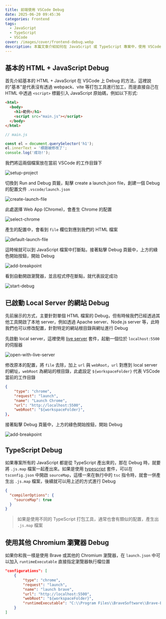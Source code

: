 ```yaml
---
title: 前端使用 VSCode Debug
date: 2025-06-20 09:45:36
categories: Frontend
tags:
  - JavaScript
  - TypeScript
  - VSCode
cover: /images/cover/frontend-debug.webp
description: 本篇文章介紹如何在 JavaScript 或 TypeScript 專案中，使用 VSCode 進行前端 Debug 除錯。透過這些設定與方法，能有效提升開發效率，讓你在 VSCode 中更快速地定位錯誤與問題。
---
```


## 基本的 HTML + JavaScript Debug

首先介紹基本的 HTML + JavaScript 在 VSCode 上 Debug 的方法，這裡說的"基本"是代表沒有透過 webpack、vite 等打包工具進行加工，而是直接自己在 HTML 中透過 `<script>` 標籤引入 JavaScript 原始碼，例如以下形式:

```HTML
<html>
  <body>
    <h1>範例</h1>
    <script src="main.js"></script>
  </body>
</html>
```

```JavaScript
// main.js

const el = document.querySelector('h1');
el.innerText = '標題被修改了';
console.log('成功!');
```

我們將這兩個檔案放在當前 VSCode 的工作目錄下

![setup-project](/images/posts/debug-frontend-code-by-vscode/setup-project.png)

切換到 Run and Debug 頁籤，點擊 create a launch.json file，創建一個 Debug 的配置文件 `.vscode/launch.json`

![create-launch-file](/images/posts/debug-frontend-code-by-vscode/create-launch-file.png)

此處選擇 Web App (Chrome)，會產生 Chrome 的配置

![select-chrome](/images/posts/debug-frontend-code-by-vscode/select-chrome.png)

產生的配置中，會看到 `file` 欄位對應到我們的 HTML 檔案

![default-launch-file](/images/posts/debug-frontend-code-by-vscode/default-launch-file.png)

這時候就可以到 JavaScript 檔案中打斷點，接著點擊 Debug 頁籤中，上方的綠色開始按鈕，開始 Debug

![add-breakpoint](/images/posts/debug-frontend-code-by-vscode/add-breakpoint.png)

看到自動開啟瀏覽器，並且程式停在斷點，就代表設定成功

![start-debug](/images/posts/debug-frontend-code-by-vscode/start-debug.png)

## 已啟動 Local Server 的網站 Debug

先前展示的方式，主要針對單個 HTML 檔案的 Debug，但有時候我們已經透過其他工具開啟了本地 server，例如透過 Apache server、Node.js server 等，此時我們也可以修改配置，針對特定的網站根目錄與網址進行 Debug

先啟動 local server，這裡使用 [live server](https://marketplace.visualstudio.com/items?itemName=ritwickdey.LiveServer) 套件，起動一個位於 `localhost:5500` 的伺服器

![open-with-live-server](/images/posts/debug-frontend-code-by-vscode/open-with-live-server.png)

修改原本的配置，將 `file` 去除，加上 `url` 與 `webRoot`，`url` 對應到 local server 的網址，`webRoot` 為網站的根目錄，此處設定 `${workspaceFolder}` 代表 VSCode 當前的工作目錄

```JSON
{
    "type": "chrome",
    "request": "launch",
    "name": "Launch Chrome",
    "url": "http://localhost:5500",
    "webRoot": "${workspaceFolder}",
},
```

接著點擊 Debug 頁籤中，上方的綠色開始按鈕，開始 Debug

![add-breakpoint](/images/posts/debug-frontend-code-by-vscode/add-breakpoint.png)

## TypeScript Debug

如果專案所有的 JavaScript 都是從 TypeScript 產出來的，那在 Debug 時，就要將 `.js.map` 檔案一起產出來。如果是使用 [typescript](https://www.npmjs.com/package/typescript) 套件，可以在 `tsconfig.json` 中開啟 `sourceMap`，這樣一來在執行中的 `tsc` 指令時，就會一併產生出 `.js.map` 檔案，後續就可以用上述的方式進行 Debug

```JSON
{
  "compilerOptions": {
    "sourceMap": true
  }
}
```

> 如果是使用不同的 TypeScript 打包工具，通常也會有類似的配置，產生出 `.js.map` 檔案

## 使用其他 Chromium 瀏覽器 Debug

如果你和我一樣是使用 Brave 或其他的 Chromium 瀏覽器，在 `launch.json` 中可以加入 `runtimeExecutable` 直接指定瀏覽器執行檔位置

```JSON
"configurations": [
    {
        "type": "chrome",
        "request": "launch",
        "name": "launch brave",
        "url": "http://localhost:5500",
        "webRoot": "${workspaceFolder}",
        "runtimeExecutable": "C:\\Program Files\\BraveSoftware\\Brave-Browser\\Application\\brave.exe"
    }
]
```
